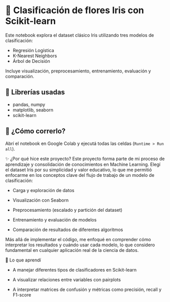 # 🌸 Clasificación de flores Iris con Scikit-learn

Este notebook explora el dataset clásico Iris utilizando tres modelos de clasificación: 
- Regresión Logística
- K-Nearest Neighbors
- Árbol de Decisión

Incluye visualización, preprocesamiento, entrenamiento, evaluación y comparación.

## 🔧 Librerías usadas
- pandas, numpy
- matplotlib, seaborn
- scikit-learn

## 🚀 ¿Cómo correrlo?
Abrí el notebook en Google Colab y ejecutá todas las celdas (`Runtime > Run all`).

✨ ¿Por qué hice este proyecto?
Este proyecto forma parte de mi proceso de aprendizaje y consolidación de conocimientos en Machine Learning. Elegí el dataset Iris por su simplicidad y valor educativo, lo que me permitió enfocarme en los conceptos clave del flujo de trabajo de un modelo de clasificación:

- Carga y exploración de datos

- Visualización con Seaborn

- Preprocesamiento (escalado y partición del dataset)

- Entrenamiento y evaluación de modelos

- Comparación de resultados de diferentes algoritmos

Más allá de implementar el código, me enfoqué en comprender cómo interpretar los resultados y cuándo usar cada modelo, lo que considero fundamental en cualquier aplicación real de la ciencia de datos.

🧠 Lo que aprendí

- A manejar diferentes tipos de clasificadores en Scikit-learn

- A visualizar relaciones entre variables con pairplots

- A interpretar matrices de confusión y métricas como precisión, recall y F1-score
